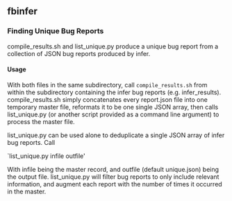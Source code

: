 ## fbinfer

### Finding Unique Bug Reports

compile_results.sh and list_unique.py produce a unique bug report from a collection of JSON bug reports produced by infer.

#### Usage

With both files in the same subdirectory, call `compile_results.sh` from within the subdirectory containing the infer bug reports (e.g. infer_results). compile_results.sh simply concatenates every report.json file into one temporary master file, reformats it to be one single JSON array, then calls list_unique.py (or another script provided as a command line argument) to process the master file.

list_unique.py can be used alone to deduplicate a single JSON array of infer bug reports. Call

`list_unique.py infile outfile'

With infile being the master record, and outfile (default unique.json) being the output file. list_unique.py will filter bug reports to only include relevant information, and augment each report with the number of times it occurred in the master.
